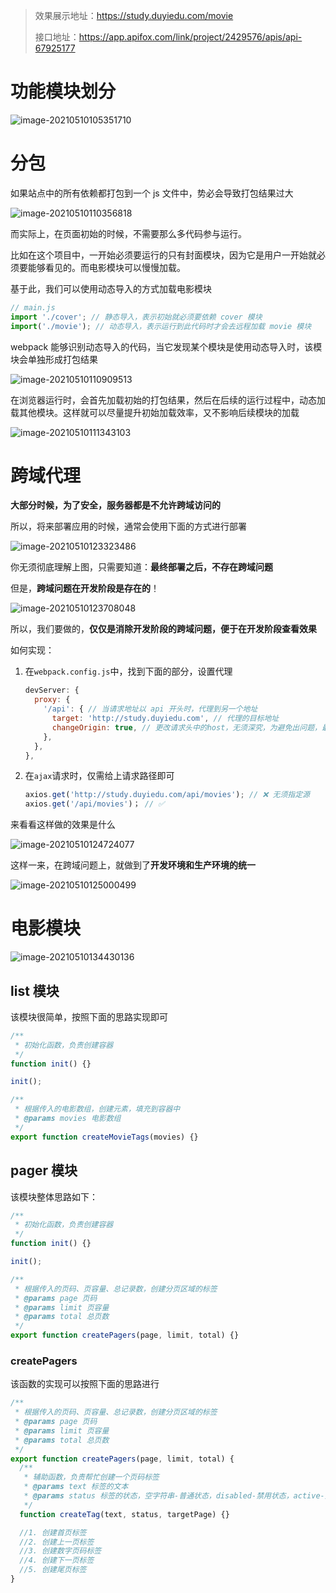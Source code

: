 > 效果展示地址：https://study.duyiedu.com/movie
>
> 接口地址：https://app.apifox.com/link/project/2429576/apis/api-67925177

# 功能模块划分

![image-20210510105351710](http://mdrs.yuanjin.tech/img/20210510105351.png)

# 分包

如果站点中的所有依赖都打包到一个 js 文件中，势必会导致打包结果过大

![image-20210510110356818](http://mdrs.yuanjin.tech/img/20210510110356.png)

而实际上，在页面初始的时候，不需要那么多代码参与运行。

比如在这个项目中，一开始必须要运行的只有封面模块，因为它是用户一开始就必须要能够看见的。而电影模块可以慢慢加载。

基于此，我们可以使用动态导入的方式加载电影模块

```js
// main.js
import './cover'; // 静态导入，表示初始就必须要依赖 cover 模块
import('./movie'); // 动态导入，表示运行到此代码时才会去远程加载 movie 模块
```

webpack 能够识别动态导入的代码，当它发现某个模块是使用动态导入时，该模块会单独形成打包结果

![image-20210510110909513](http://mdrs.yuanjin.tech/img/20210510110909.png)

在浏览器运行时，会首先加载初始的打包结果，然后在后续的运行过程中，动态加载其他模块。这样就可以尽量提升初始加载效率，又不影响后续模块的加载

![image-20210510111343103](http://mdrs.yuanjin.tech/img/20210510111343.png)

# 跨域代理

**大部分时候，为了安全，服务器都是不允许跨域访问的**

所以，将来部署应用的时候，通常会使用下面的方式进行部署

![image-20210510123323486](http://mdrs.yuanjin.tech/img/20210510123323.png)

你无须彻底理解上图，只需要知道：**最终部署之后，不存在跨域问题**

但是，**跨域问题在开发阶段是存在的**！

![image-20210510123708048](http://mdrs.yuanjin.tech/img/20210510123752.png)

所以，我们要做的，**仅仅是消除开发阶段的跨域问题，便于在开发阶段查看效果**

如何实现：

1. 在`webpack.config.js`中，找到下面的部分，设置代理

   ```js
   devServer: {
     proxy: {
       '/api': { // 当请求地址以 api 开头时，代理到另一个地址
         target: 'http://study.duyiedu.com', // 代理的目标地址
         changeOrigin: true, // 更改请求头中的host，无须深究，为避免出问题，最好写上
       },
     },
   },
   ```

2. 在`ajax`请求时，仅需给上请求路径即可

   ```js
   axios.get('http://study.duyiedu.com/api/movies'); // ❌ 无须指定源
   axios.get('/api/movies')； // ✅
   ```

来看看这样做的效果是什么

![image-20210510124724077](http://mdrs.yuanjin.tech/img/20210510124724.png)

这样一来，在跨域问题上，就做到了**开发环境和生产环境的统一**

![image-20210510125000499](http://mdrs.yuanjin.tech/img/20210510125000.png)

# 电影模块

![image-20210510134430136](http://mdrs.yuanjin.tech/img/20210510134430.png)

## list 模块

该模块很简单，按照下面的思路实现即可

```js
/**
 * 初始化函数，负责创建容器
 */
function init() {}

init();

/**
 * 根据传入的电影数组，创建元素，填充到容器中
 * @params movies 电影数组
 */
export function createMovieTags(movies) {}
```

## pager 模块

该模块整体思路如下：

```js
/**
 * 初始化函数，负责创建容器
 */
function init() {}

init();

/**
 * 根据传入的页码、页容量、总记录数，创建分页区域的标签
 * @params page 页码
 * @params limit 页容量
 * @params total 总页数
 */
export function createPagers(page, limit, total) {}
```

### createPagers

该函数的实现可以按照下面的思路进行

```js
/**
 * 根据传入的页码、页容量、总记录数，创建分页区域的标签
 * @params page 页码
 * @params limit 页容量
 * @params total 总页数
 */
export function createPagers(page, limit, total) {
  /**
   * 辅助函数，负责帮忙创建一个页码标签
   * @params text 标签的文本
   * @params status 标签的状态，空字符串-普通状态，disabled-禁用状态，active-选中状态
   */
  function createTag(text, status, targetPage) {}

  //1. 创建首页标签
  //2. 创建上一页标签
  //3. 创建数字页码标签
  //4. 创建下一页标签
  //5. 创建尾页标签
}
```
